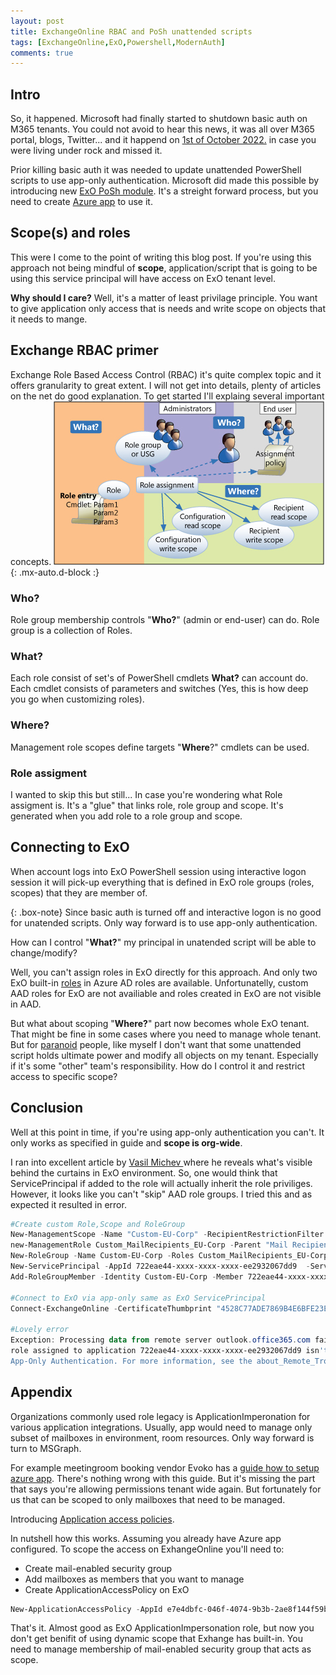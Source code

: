```yaml
---
layout: post
title: ExchangeOnline RBAC and PoSh unattended scripts
tags: [ExchangeOnline,ExO,Powershell,ModernAuth]
comments: true
---
```

## Intro
So, it happened. Microsoft had finally started to shutdown basic auth on M365 tenants. You could not avoid to hear this news, it was all over M365 portal, blogs, Twitter... and it happend on [1st of October 2022.](https://techcommunity.microsoft.com/t5/exchange-team-blog/exchange-online-email-applications-stopped-signing-in-or-keep/ba-p/3641943) in case you were living under rock and missed it.

Prior killing basic auth it was needed to update unattended PowerShell scripts to use app-only authentication. Microsoft did made this possible by introducing new [ExO PoSh module](https://learn.microsoft.com/en-us/powershell/exchange/app-only-auth-powershell-v2?view=exchange-ps). It's a streight forward process, but you need to create [Azure app](https://learn.microsoft.com/en-us/azure/active-directory/develop/app-objects-and-service-principals) to use it. 

## Scope(s) and roles
This were I come to the point of writing this blog post. If you're using this approach not being mindful of **scope**, application/script that is going to be using this service principal will have access on ExO tenant level.

**Why should I care?**  Well, it's a matter of least privilage principle. You want to give application only access that is needs and write scope on objects that it needs to mange. 

## Exchange RBAC primer

Exchange Role Based Access Control (RBAC) it's quite complex topic and it offers granularity to great extent. I will not get into details, plenty of articles on the net do good explanation. To get started I'll explaing several important concepts.
![RBAC](../assets/img/rbac.jpg){: .mx-auto.d-block :}

### Who?
Role group membership controls "**Who?**" (admin or end-user) can do. Role group is a collection of Roles.
### What?
Each role consist of set's of PowerShell cmdlets **What?** can account do. Each cmdlet consists of parameters and switches (Yes, this is how deep you go when customizing roles).
### Where?
Management role scopes define targets "**Where**?" cmdlets can be used. 

### Role assigment
I wanted to skip this but still... In case you're wondering what Role assigment is. It's a "glue" that links role, role group and scope. It's generated when you add role to a role group and scope.

## Connecting to ExO
When account logs into ExO PowerShell session using interactive logon session it will pick-up everything that is defined in ExO role groups (roles, scopes) that they are member of.

{: .box-note}
Since basic auth is turned off and interactive logon is no good for unatended scripts. Only way forward is to use app-only authentication. 

How can I control "**What?**" my principal in unatended script  will be able to change/modify?

Well, you can't assign roles in ExO directly for this approach. And only two ExO built-in [roles](https://learn.microsoft.com/en-us/powershell/exchange/app-only-auth-powershell-v2?view=exchange-ps#step-5-assign-azure-ad-roles-to-the-application) in Azure AD roles are available. Unfortunatelly, custom AAD roles for ExO are not availiable and roles created in ExO are not visible in AAD. 

But what about scoping "**Where?**" part now becomes whole ExO tenant. That might be fine in some cases where you need to manage whole tenant. But for [paranoid](https://www.youtube.com/watch?v=uk_wUT1CvWM) people, like myself I don't want that some unattended script holds ultimate power and modify all objects on my tenant. Especially if it's some "other" team's responsibility. How do I control it and restrict access to specific scope?

## Conclusion
Well at this point in time, if you're using app-only authentication you can't. It only works as specified in guide and **scope is org-wide**.

I ran into excellent article by [Vasil Michev
](https://www.michev.info/Blog/Post/4027/more-on-service-principal-permissions-in-exchange-online) where he reveals what's visible behind the curtains in ExO environment. So, one would think that ServicePrincipal if added to the role will actually inherit the role priviliges. However, it looks like you can't "skip" AAD role groups. I tried this and as expected it resulted in error.

```powershell
#Create custom Role,Scope and RoleGroup
New-ManagementScope -Name "Custom-EU-Corp" -RecipientRestrictionFilter "(PrimarySmtpAddress -like '*@evilcorp.com'"
new-ManagementRole Custom_MailRecipients_EU-Corp -Parent "Mail Recipients"
New-RoleGroup -Name Custom-EU-Corp -Roles Custom_MailRecipients_EU-Corp -CustomRecipientWriteScope "Custom-EU-Corp"
New-ServicePrincipal -AppId 722eae44-xxxx-xxxx-xxxx-ee2932067dd9  -ServiceId 00000002-0000-0ff1-ce00-000000000000
Add-RoleGroupMember -Identity Custom-EU-Corp -Member 722eae44-xxxx-xxxx-xxxx-ee2932067dd9 

#Connect to ExO via app-only same as ExO ServicePrincipal
Connect-ExchangeOnline -CertificateThumbprint "4528C77ADE7869B4E6BFE23EEE9FBE70B48181F0" -AppId 722eae44-xxxx-xxxx-xxxx-ee2932067dd9 -Organization M365Bxxxxxxx.onmicrosoft.com

#Lovely error
Exception: Processing data from remote server outlook.office365.com failed with the following error message: [AuthZRequestId=ac4bc3f3-795d-444f-81dc-b94c8bc24941][FailureCategory=AuthZ-CmdletAccessDeniedException] The
role assigned to application 722eae44-xxxx-xxxx-xxxx-ee2932067dd9 isn't supported in this scenario. Please check online documentation for assigning correct Directory Roles to Azure AD Application for EXO
App-Only Authentication. For more information, see the about_Remote_Troubleshooting Help topic.
```

## Appendix

Organizations commonly used role legacy is ApplicationImperonation for various application integrations. Usually, app would need to manage only subset of mailboxes in environment, room resources. Only way forward is turn to MSGraph.

For example meetingroom booking vendor Evoko has a [guide how to setup azure app](https://support.meetevoko.com/hc/en-us/articles/360019252551-Register-oAuth-with-EWS-for-Microsoft-365-and-Evoko-Home). There's nothing wrong with this guide. But it's missing the part that says you're allowing permissions tenant wide again. But fortunately for us that can be scoped to only mailboxes that need to be managed.

Introducing [Application access policies](https://learn.microsoft.com/en-us/graph/auth-limit-mailbox-access). 

In nutshell how this works. Assuming you already have Azure app configured. To scope the access on ExhangeOnline you'll need to:
- Create mail-enabled security group
- Add mailboxes as members that you want to manage
- Create ApplicationAccessPolicy on ExO
```powershell
New-ApplicationAccessPolicy -AppId e7e4dbfc-046f-4074-9b3b-2ae8f144f59b -PolicyScopeGroupId EvokoUsers@contoso.com -AccessRight RestrictAccess -Description "Restrict this app to members of distribution group EvokoUsers."
```
That's it. Almost good as ExO ApplicationImpersonation role, but now you don't get benifit of using dynamic scope that Exhange has built-in. You need to manage membership of  mail-enabled security group that acts as scope.